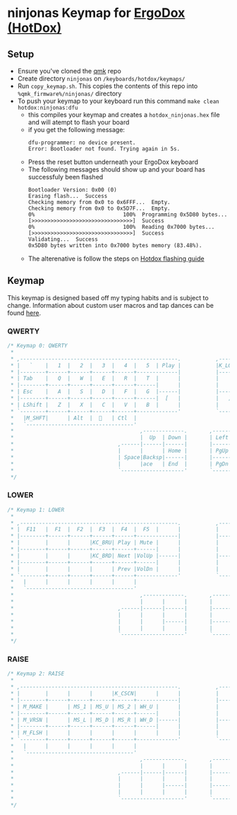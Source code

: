 # ninjonas Keymap for [ErgoDox (HotDox)](https://www.alpacakeyboards.com/)

## Setup
- Ensure you've cloned the [qmk](https://github.com/qmk/qmk_firmware) repo
- Create directory `ninjonas` on `/keyboards/hotdox/keymaps/`
- Run `copy_keymap.sh`. This copies the contents of this repo into `%qmk_firmware%/ninjonas/` directory
- To push your keymap to your keyboard run this command `make clean hotdox:ninjonas:dfu`
    - this compiles your keymap and creates a `hotdox_ninjonas.hex` file and will atempt to flash your board
    - if you get the following message:
      ```
      dfu-programmer: no device present.
      Error: Bootloader not found. Trying again in 5s.
      ```
    - Press the reset button underneath your ErgoDox keyboard
    - The following messages should show up and your board has successfuly been flashed
      ```
      Bootloader Version: 0x00 (0)
      Erasing flash...  Success
      Checking memory from 0x0 to 0x6FFF...  Empty.
      Checking memory from 0x0 to 0x5D7F...  Empty.
      0%                            100%  Programming 0x5D80 bytes...
      [>>>>>>>>>>>>>>>>>>>>>>>>>>>>>>>>]  Success
      0%                            100%  Reading 0x7000 bytes...
      [>>>>>>>>>>>>>>>>>>>>>>>>>>>>>>>>]  Success
      Validating...  Success
      0x5D80 bytes written into 0x7000 bytes memory (83.48%).
      ```
    - The alterenative is follow the steps on [Hotdox flashing guide](https://www.alpacakeyboards.com/flash/hot-dox-ergodox-76-flashing-instructions)

## Keymap
This keymap is designed based off my typing habits and is subject to change. Information about custom user macros and tap dances can be found [here](https://github.com/ninjonas/qmk-yonas/tree/master/users/ninjonas).

### QWERTY
```c
/* Keymap 0: QWERTY
 *
 * ,--------------------------------------------------.           ,--------------------------------------------------.
 * |   `    |   1  |   2  |   3  |   4  |   5  | Play |           |K_LOCK |   6  |   7  |   8  |   9  |   0  |   -    |
 * |--------+------+------+------+------+-------------|           |-------+------+------+------+------+------+--------|
 * | Tab    |   Q  |   W  |   E  |   R  |   T  |      |           |       |   Y  |   U  |   I  |   O  |   P  |   \    |
 * |--------+------+------+------+------+------|      |           |       |------+------+------+------+------+--------|
 * | Esc    |   A  |   S  |   D  |   F  |   G  |------|           |-------|   H  |   J  |   K  |   L  |  ;   |   '    |
 * |--------+------+------+------+------+------|  [   |           |   ]   |------+------+------+------+------+--------|
 * | LShift |   Z  |   X  |   C  |   V  |   B  |      |           |       |   N  |   M  |   ,  |   .  |  /   |   =    |
 * `--------+------+------+------+------+-------------'           `--------------+------+------+------+------+--------'
 *   |M_SHFT|      | Alt  |     | Ctl  |                                        | BkSP | Del  |LOWER |M_ZOOM|M_PYNV|
 *   `----------------------------------'                                        `----------------------------------'
 *                                        ,-------------.       ,-------------.
 *                                        |  Up  | Down |       | Left | Right|
 *                                 ,------|------|------|       |------+------+------.
 *                                 |      |      | Home |       | PgUp |      |      |
 *                                 | Space|Backsp|------|       |------| Del  |Enter |
 *                                 |      |ace   | End  |       | PgDn |      |      |
 *                                 `--------------------'       `--------------------'
 */
```

### LOWER
```c
/* Keymap 1: LOWER
 *
 * ,--------------------------------------------------.           ,----------------------------------------------------.
 * |  F11   |  F1  |  F2  |  F3  |  F4  |  F5  |      |           |       |  F6  |  F7  |  F8  |  F9  |  F10  |  F12   |
 * |--------+------+------+------+------+-------------|           |-------+------+------+------+------+-------+--------|
 * |        |      |      |KC_BRU| Play | Mute |      |           |       | PgUp | Home |  Up  | End  |       |        |
 * |--------+------+------+------+------+------|      |           |       |------+------+------+------+-------+--------|
 * |        |      |      |KC_BRD| Next |VolUp |------|           |-------| PgDn | Left | Down |Right |K_LOCK |        |
 * |--------+------+------+------+------+------|      |           |       |------+------+------+------+-------+--------|
 * |        |      |      |      | Prev |VolDn |      |           |       |      |      |      |      |       |        |
 * `--------+------+------+------+------+-------------'           `--------------+------+------+------+-------+--------'
 *   |      |      |      |      |      |                                        |      |      |      |M_CODE |      |
 *   `----------------------------------'                                        `-----------------------------------'
 *                                        ,-------------.       ,-------------.
 *                                        |      |      |       |      |      |
 *                                 ,------|------|------|       |------+------+------.
 *                                 |      |      |      |       |      |      |      |
 *                                 |      |      |------|       |------|      |      |
 *                                 |      |      |      |       |      |      |      |
 *                                 `--------------------'       `--------------------'
 */
```

### RAISE
```c
/* Keymap 2: RAISE
 *
 * ,--------------------------------------------------.           ,----------------------------------------------------.
 * |        |      |      |      |K_CSCN|      |      |           |       |      |      |      |      |       |        |
 * |--------+------+------+------+------+-------------|           |-------+------+------+------+------+-------+--------|
 * | M_MAKE |      | MS_1 | MS_U | MS_2 | WH_U |      |           |       |      |      |      |      |       |        |
 * |--------+------+------+------+------+------|      |           |       |------+------+------+------+-------+--------|
 * | M_VRSN |      | MS_L | MS_D | MS_R | WH_D |------|           |-------|      |      |      |      |       |        |
 * |--------+------+------+------+------+------|      |           |       |------+------+------+------+-------+--------|
 * | M_FLSH |      |      |      |      |      |      |           |       |      |      |      |      |       |        |
 * `--------+------+------+------+------+-------------'           `--------------+------+------+------+-------+--------'
 *   |      |      |      |      |      |                                        |      |      |      |       |      |
 *   `----------------------------------'                                        `-----------------------------------'
 *                                        ,-------------.       ,-------------.
 *                                        |      |      |       |      |      |
 *                                 ,------|------|------|       |------+------+------.
 *                                 |      |      |      |       |      |      |      |
 *                                 |      |      |------|       |------|      |      |
 *                                 |      |      |      |       |      |      |      |
 *                                 `--------------------'       `--------------------'
 */
```